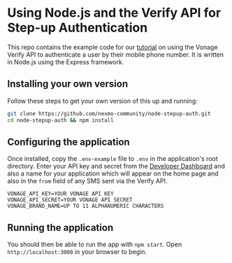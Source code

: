 # Using Node.js and the Verify API for Step-up Authentication

This repo contains the example code for our [tutorial](https://developer.nexmo.com/verify/tutorials/step-up-authentication/introduction/node) on using the Vonage Verify API to authenticate a user by their mobile phone number. It is written in Node.js using the Express framework.

## Installing your own version
Follow these steps to get your own version of this up and running:

```bash
git clone https://github.com/nexmo-community/node-stepup-auth.git
cd node-stepup-auth && npm install
```

## Configuring the application
Once installed, copy the `.env-example` file to `.env` in the application's root directory. Enter your API key and secret from the [Developer Dashboard](https://dashboard.nexmo.com) and also a name for your application which will appear on the home page and also in the `from` field of any SMS sent via the Verify API.

```
VONAGE_API_KEY=YOUR VONAGE API KEY
VONAGE_API_SECRET=YOUR VONAGE API SECRET
VONAGE_BRAND_NAME=UP TO 11 ALPHANUMERIC CHARACTERS
```
## Running the application
You should then be able to run the app with `npm start`. Open `http://localhost:3000` in your browser to begin.
